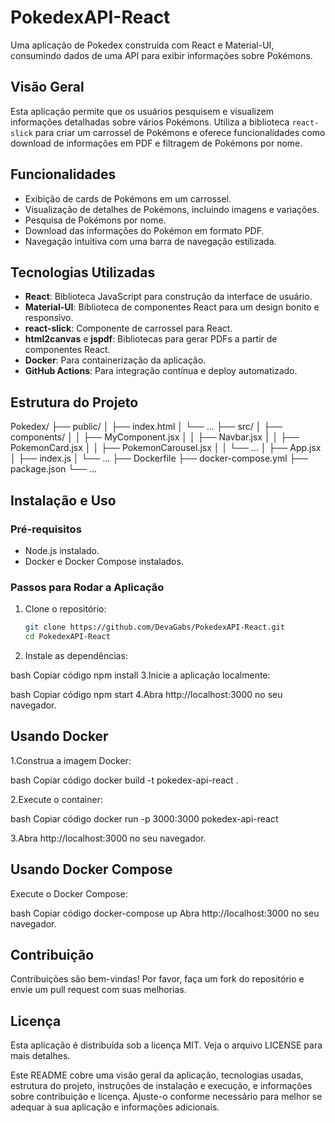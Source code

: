 # PokedexAPI-React

Uma aplicação de Pokedex construída com React e Material-UI, consumindo dados de uma API para exibir informações sobre Pokémons. 

## Visão Geral

Esta aplicação permite que os usuários pesquisem e visualizem informações detalhadas sobre vários Pokémons. Utiliza a biblioteca `react-slick` para criar um carrossel de Pokémons e oferece funcionalidades como download de informações em PDF e filtragem de Pokémons por nome.

## Funcionalidades

- Exibição de cards de Pokémons em um carrossel.
- Visualização de detalhes de Pokémons, incluindo imagens e variações.
- Pesquisa de Pokémons por nome.
- Download das informações do Pokémon em formato PDF.
- Navegação intuitiva com uma barra de navegação estilizada.

## Tecnologias Utilizadas

- **React**: Biblioteca JavaScript para construção da interface de usuário.
- **Material-UI**: Biblioteca de componentes React para um design bonito e responsivo.
- **react-slick**: Componente de carrossel para React.
- **html2canvas** e **jspdf**: Bibliotecas para gerar PDFs a partir de componentes React.
- **Docker**: Para containerização da aplicação.
- **GitHub Actions**: Para integração contínua e deploy automatizado.

## Estrutura do Projeto

Pokedex/
├── public/
│ ├── index.html
│ └── ...
├── src/
│ ├── components/
│ │ ├── MyComponent.jsx
│ │ ├── Navbar.jsx
│ │ ├── PokemonCard.jsx
│ │ ├── PokemonCarousel.jsx
│ │ └── ...
│ ├── App.jsx
│ ├── index.js
│ └── ...
├── Dockerfile
├── docker-compose.yml
├── package.json
└── ...

## Instalação e Uso

### Pré-requisitos

- Node.js instalado.
- Docker e Docker Compose instalados.

### Passos para Rodar a Aplicação

1. Clone o repositório:
   ```bash
   git clone https://github.com/DevaGabs/PokedexAPI-React.git
   cd PokedexAPI-React
2. Instale as dependências:

bash
Copiar código
npm install
3.Inicie a aplicação localmente:

bash
Copiar código
npm start
4.Abra http://localhost:3000 no seu navegador.

## Usando Docker
1.Construa a imagem Docker:

bash
Copiar código
docker build -t pokedex-api-react .

2.Execute o container:

bash
Copiar código
docker run -p 3000:3000 pokedex-api-react

3.Abra http://localhost:3000 no seu navegador.

## Usando Docker Compose
Execute o Docker Compose:

bash
Copiar código
docker-compose up
Abra http://localhost:3000 no seu navegador.

## Contribuição
Contribuições são bem-vindas! Por favor, faça um fork do repositório e envie um pull request com suas melhorias.

## Licença
Esta aplicação é distribuída sob a licença MIT. Veja o arquivo LICENSE para mais detalhes.


Este README cobre uma visão geral da aplicação, tecnologias usadas, estrutura do projeto, instruções de instalação e execução, e informações sobre contribuição e licença. Ajuste-o conforme necessário para melhor se adequar à sua aplicação e informações adicionais.

